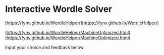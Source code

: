 # Interactive Wordle Solver

[https://fynv.github.io/WordleHelper/](https://fynv.github.io/WordleHelper/)

[https://fynv.github.io/WordleHelper/MachineOptimized.html](https://fynv.github.io/WordleHelper/MachineOptimized.html)

Input your choice and feedback below.

<script src="wordle_helper2.js"> </script>


